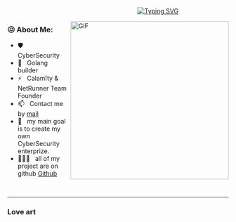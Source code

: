 ㅤㅤㅤㅤㅤㅤㅤㅤㅤㅤㅤㅤㅤㅤㅤㅤㅤㅤㅤㅤㅤㅤㅤ[![Typing SVG](https://readme-typing-svg.herokuapp.com/?lines=Im+0xCookie+Calamïty)](https://git.io/typing-svg)


<img align="right" alt="GIF" src="https://cdn.discordapp.com/attachments/1047066592795709441/1054127561313108008/lucy-cyberpunk-edge-runner.gif" width="360px"/>
  
### 😖 About Me:


- 🛡️ &nbsp; CyberSecurity 
- 🌱 &nbsp; Golang builder
- ⚡ &nbsp; Calamïty & NetRunner Team Founder
- 📫 &nbsp; Contact me by [mail](mailto:calamitycorp@protonmail.com?subject=[Contact])
- 🐻 &nbsp; my main goal is to create my own CyberSecurity enterprize.
- 👨🏻‍💻 &nbsp; all of my project are on github [Github](https://github.com/KazuKo0110?tab=repositories)



<br>
<hr>

### Love art
